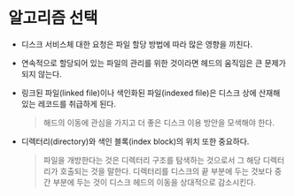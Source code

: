 # 알고리즘 선택

- 디스크 서비스체 대한 요청은 파일 할당 방법에 따라 많은 영향을 끼친다.

- 연속적으로 할당되어 있는 파일의 관리를 위한 것이라면 헤드의 움직임은 큰 문제가 되지 않는다.

- 링크된 파일(linked file)이나 색인화된 파일(indexed file)은 디스크 상에 산재해 있는 레코드를 취급하게 된다.
    > 해드의 이동에 관심을 가지고 더 좋은 디스크 이용 방안을 모색해야 한다.

- 디렉터리(directory)와 색인 블록(index block)의 위치 또한 중요하다.
    > 파일을 개방한다는 것은 디렉터리 구조를 탐색하는 것으로서 그 해당 디렉터리가 호출되는 것을 말한다.
    > 디렉터리를 디스크의 끝 부분에 두는 것보다 중간 부분에 두는 것이 디스크 헤드의 이동을 상대적으로 감소시킨다.

    